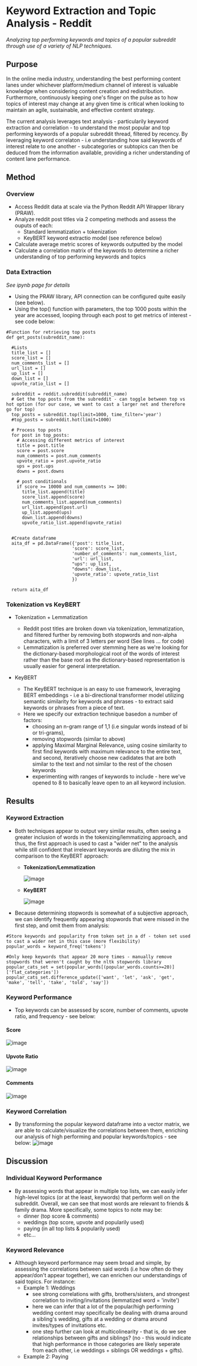 # Keyword Extraction and Topic Analysis - Reddit
*Analyzing top performing keywords and topics of a popular subreddit through use of a variety of NLP techniques.*

## Purpose
In the online media industry, understanding the best performing content lanes under whichever platform/medium channel of interest is valuable knowledge when considering content creation and redistribution. Furthermore, continuously keeping one's finger on the pulse as to how topics of interest may change at any given time is critical when looking to maintain an agile, sustainable, and effective content strategy. 

The current analysis leverages text analysis - particularily keyword extraction and correlation - to understand the most popular and top performing keywords of a popular subreddit thread, filtered by recency. By leveraging keyword correlaton - i.e understanding how said keywords of interest relate to one another - subcategories or subtopics can then be deduced from the information available, providing a richer understanding of content lane performance.

## Method
### Overview
- Access Reddit data at scale via the Python Reddit API Wrapper library (PRAW).
- Analyze reddit post titles via 2 competing methods and assess the ouputs of each:
    - Standard lemmatization + tokenization
    - KeyBERT keyword extractio model (see reference below)
- Calculate average metric scores of keywords outputted by the model
- Calculate a correlation matrix of the keywords to determine a richer understanding of top performing keywords and topics

### Data Extraction 
*See ipynb page for details*
- Using the PRAW library, API connection can be configured quite easily (see below).
- Using the top() function with parameters, the top 1000 posts within the year are accessed, looping through each post to get metrics of interest - see code below:
```
#Function for retrieving top posts
def get_posts(subreddit_name):

  #Lists
  title_list = []
  score_list = []
  num_comments_list = []
  url_list = []
  up_list = []
  down_list = []
  upvote_ratio_list = []

  subreddit = reddit.subreddit(subreddit_name)
  # Get the top posts from the subreddit - can toggle between top vs hot option (for our case, we want to cast a larger net and therefore go for top)
  top_posts = subreddit.top(limit=1000, time_filter='year')
  #top_posts = subreddit.hot(limit=1000)

  # Process top posts
  for post in top_posts:
    # Accessing different metrics of interest
    title = post.title
    score = post.score
    num_comments = post.num_comments
    upvote_ratio = post.upvote_ratio
    ups = post.ups
    downs = post.downs

    # post conditionals
    if score >= 10000 and num_comments >= 100:
      title_list.append(title)
      score_list.append(score)
      num_comments_list.append(num_comments)
      url_list.append(post.url)
      up_list.append(ups)
      down_list.append(downs)
      upvote_ratio_list.append(upvote_ratio)

  
  #Create dataframe
  aita_df = pd.DataFrame({'post': title_list,
                         'score': score_list,
                         'number_of_comments': num_comments_list,
                         'url': url_list,
                         "ups": up_list,
                         "downs": down_list,
                         'upvote_ratio': upvote_ratio_list
                         })
  
  return aita_df
```
### Tokenization vs KeyBERT
- Tokenization + Lemmatization
    - Reddit post titles are broken down via tokenization, lemmatization, and filtered further by removing both stopwords and non-alpha characters, with a limit of 3 letters per word (See lines ... for code)
    - Lemmatization is preferred over stemming here as we're looking for the dictionary-based morphological root of the words of interest rather than the base root as the dictionary-based representation is usually easier for general interpretation.
 
- KeyBERT
    - The KeyBERT technique is an easy to use framework, leveraging BERT embeddings - i.e a bi-directional transformer model utilizing semantic similarity for keywords and phrases - to extract said keywords or phrases from a piece of text.
    - Here we specify our extraction technique basedon a number of factors:
        -  choosing an n-gram range of 1,1 (i.e singular words instead of bi or tri-grams),
        -  removing stopwords (similar to above)
        -  applying Maximal Marginal Relevance, using cosine similarity to first find keywords with maximum relevance to the entire text, and second, iteratively choose new cadidates that are both similar to the text and not similar to the rest of the chosen keywords
        -  experimenting with ranges of keywords to include - here we've opened to 8 to basically leave open to an all keyword inclusion.

## Results 
### Keyword Extraction
- Both techniques appear to output very similar results, often seeing a greater inclusion of words in the tokenizing/lemmatizing approach, and thus, the first approach is used to cast a "wider net" to the analysis while still confident that irrelevant keywords are diluting the mix in comparison to the KeyBERT approach:
    - **Tokenization/Lemmatization**
    
        ![image](https://github.com/a-memme/Text_Analysis_Reddit/assets/79600550/9bb8cd2f-331b-46a2-b70c-ff6c4ebc3481)
    
    - **KeyBERT**

        ![image](https://github.com/a-memme/Text_Analysis_Reddit/assets/79600550/896d048b-4a83-41e8-bba1-68b7c36f22ca)

- Because determining stopwords is somewhat of a subjective approach, we can identify frequently appearing stopwords that were missed in the first step, and omit them from analysis:
```
#Store keywords and popularity from token set in a df - token set used to cast a wider net in this case (more flexibility)
popular_words = keyword_freq('tokens')

#Only keep keywords that appear 20 more times - manually remove stopwords that weren't caught by the nltk stopwords library
popular_cats_set = set(popular_words[(popular_words.counts>=20)]['flat_categories'])
popular_cats_set.difference_update(['want', 'let', 'ask', 'get', 'make', 'tell', 'take', 'told', 'say'])
```

### Keyword Performance 
- Top keywords can be assessed by score, number of comments, upvote ratio, and frequency - see below:
#### Score
![image](https://github.com/a-memme/Text_Analysis_Reddit/assets/79600550/137619b6-50f2-4dfb-b33e-78d3dc9a4383)

#### Upvote Ratio
![image](https://github.com/a-memme/Text_Analysis_Reddit/assets/79600550/137a83a9-ff9c-4c0e-9c5a-5d72893f09d3)

#### Comments
![image](https://github.com/a-memme/Text_Analysis_Reddit/assets/79600550/867b796c-0c5f-46a9-9771-e1ae1ee46a39)

### Keyword Correlation 
- By transforming the popular keyword dataframe into a vector matrix, we are able to calculate/visualize the correlations between them, enriching our analysis of high performing and popular keywords/topics - see below:
![image](https://github.com/a-memme/Text_Analysis_Reddit/assets/79600550/77fff600-f1af-4f0a-b71a-ef60ffaa06ec)

## Discussion 
### Individual Keyword Performance 
- By assessing words that appear in multiple top lists, we can easily infer high-level topics (or at the least, keywords) that perform well on the subreddit. Overall, we can see that most words are relevant to friends & family drama. More specifically, some topics to note may be:
    - dinner (top score & comments)
    - weddings (top score, upvote and popularily used)
    - paying (in all top lists & popularily used)
    - etc...

### Keyword Relevance 
- Although keyword performance may seem broad and simple, by assessing the correlations between said words (i.e how often do they appear/don't appear together), we can enrichen our understandings of said topics. For instance:
    - Example 1: Weddings
        - see strong correlations with gifts, brothers/sisters, and strongest correlation to inviting/invitations (lemmatized word = 'invite')
        - here we can infer that a lot of the popular/high performing wedding content may specifically be dealing with drama around a sibling's wedding, gifts at a wedding or drama around invites/types of invitations etc.
        - one step further can look at multicolinearity - that is, do we see relationships between gifts and siblings? (no - this would indicate that high performance in those categories are likely seperate from each other, i.e weddings + siblings OR weddings + gifts).
    - Example 2: Paying  

